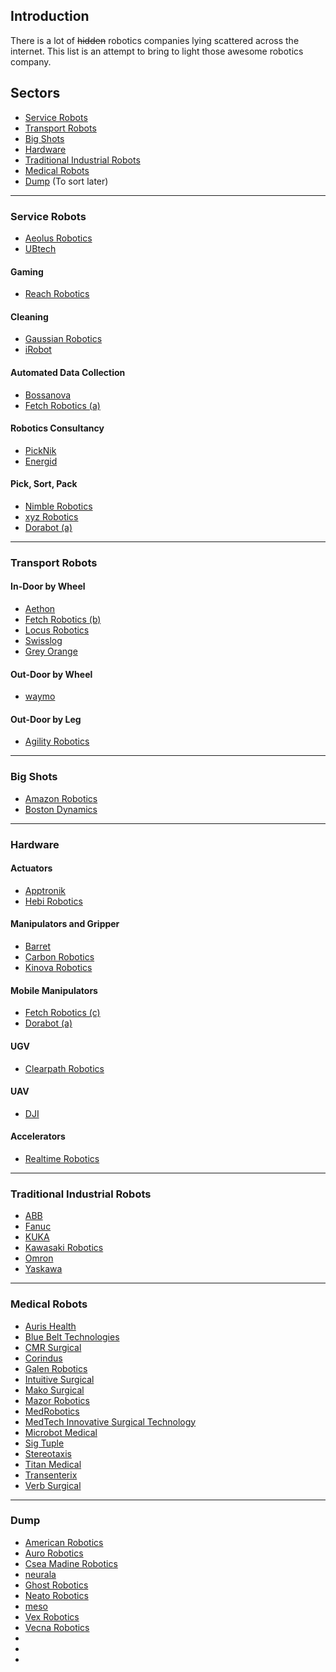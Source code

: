 

Introduction
------------

There is a lot of ~~hidden~~ robotics companies lying scattered across the internet. This list is an attempt to bring to light those awesome robotics company.

Sectors
-----------------

 * [Service Robots](https://github.com/ajaygunalan/Robotics-Company#service-robots)
 * [Transport Robots](https://github.com/ajaygunalan/Robotics-Company#transport-robots)
 * [Big Shots](https://github.com/ajaygunalan/Robotics-Company#big-shots)
 * [Hardware](https://github.com/ajaygunalan/Robotics-Company#hardware)
 * [Traditional Industrial Robots](https://github.com/ajaygunalan/Robotics-Company#traditional-industrial-robots)
 * [Medical Robots](https://github.com/ajaygunalan/Robotics-Company#medical-robots)
 * [Dump](https://github.com/ajaygunalan/Robotics-Company#dump) (To sort later)



--------
### Service Robots

   * [Aeolus Robotics](https://aeolusbot.com/)
   * [UBtech](https://ubtrobot.com/)

#### Gaming

   * [Reach Robotics](https://reachrobotics.com/)

#### Cleaning
   
   * [Gaussian Robotics](https://www.gaussianrobotics.com/)
   * [iRobot](https://irobot.in/)


#### Automated Data Collection
   * [Bossanova](https://www.bossanova.com/)
   * [Fetch Robotics (a)](https://fetchrobotics.com/)
   
   
#### Robotics Consultancy
   * [PickNik](https://picknik.ai/)
   * [Energid](https://www.energid.com/)

#### Pick, Sort, Pack
   * [Nimble Robotics](https://nimble.ai/)
   * [xyz Robotics](https://www.xyzrobotics.ai/)
   * [Dorabot (a)](https://dorabot.com/)


-------
### Transport Robots

#### In-Door by Wheel

* [Aethon](https://aethon.com/)
* [Fetch Robotics (b)](https://fetchrobotics.com/)
* [Locus Robotics](https://www.locusrobotics.com/)
* [Swisslog](https://www.swisslog.com/)
* [Grey Orange](https://www.greyorange.com/in/en/)

#### Out-Door by Wheel

* [waymo](https://waymo.com/)


#### Out-Door by Leg

* [Agility Robotics](http://www.agilityrobotics.com/)

--------
### Big Shots

* [Amazon Robotics](https://www.amazonrobotics.com/)
* [Boston Dynamics](https://www.bostondynamics.com/)


--------
### Hardware

  #### Actuators
   * [Apptronik](https://apptronik.com/)
   * [Hebi Robotics](https://www.hebirobotics.com/)


  #### Manipulators and Gripper
   * [Barret](https://www.barrett.com/)
   * [Carbon Robotics](https://carbon.ai/)
   * [Kinova Robotics](https://www.kinovarobotics.com/en)

   
  #### Mobile Manipulators
   * [Fetch Robotics (c)](https://fetchrobotics.com/)
   * [Dorabot (a)](https://dorabot.com/)

  #### UGV
   * [Clearpath Robotics](https://clearpathrobotics.com/)
  
  #### UAV
  * [DJI](https://www.dji.com/)
  
  #### Accelerators
  * [Realtime Robotics](https://rtr.ai/)

   
---------
### Traditional Industrial Robots

* [ABB](https://new.abb.com/)
* [Fanuc](https://www.fanuc.com/)
* [KUKA](https://www.kuka.com/en-in)
* [Kawasaki Robotics](https://robotics.kawasaki.com/en1/index.html?language_id=4)
* [Omron](https://robotics.omron.com/home/?region=us)
* [Yaskawa](https://www.yaskawa.com/)

--------
### Medical Robots

* [Auris Health](https://www.aurishealth.com/)
* [Blue Belt Technologies](http://www.smith-nephew.com/professional/microsites/navio/)
* [CMR Surgical](https://cmrsurgical.com/)
* [Corindus](https://www.corindus.com/)
* [Galen Robotics](http://www.galenrobotics.com/)
* [Intuitive Surgical](https://www.intuitive.com/)
* [Mako Surgical](https://www.stryker.com/us/en/portfolios/orthopaedics/joint-replacement/mako-robotic-arm-assisted-surgery.html)
* [Mazor Robotics](https://www.mazorrobotics.com/en-us/)
* [MedRobotics](https://medrobotics.com/)
* [MedTech Innovative Surgical Technology](http://www.medtech.fr/)
* [Microbot Medical](https://microbotmedical.com/)
* [Sig Tuple](https://sigtuple.com/)
* [Stereotaxis](http://www.stereotaxis.com/)
* [Titan Medical](https://titanmedicalinc.com/)
* [Transenterix](https://transenterix.com/)
* [Verb Surgical](https://www.verbsurgical.com/)

--------
### Dump
* [American Robotics]()
* [Auro Robotics]()
* [Csea Madine Robotics]()
* [neurala]()
* [Ghost Robotics]()
* [Neato Robotics]()
* [meso]()
* [Vex Robotics]()
* [Vecna Robotics]()
* []()
* []()
* []()









